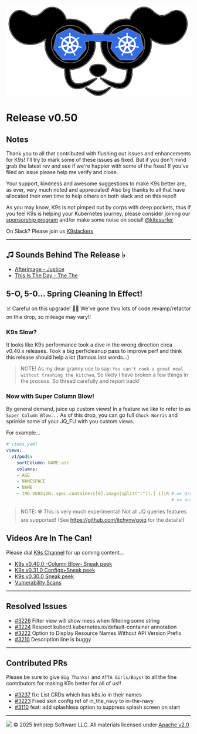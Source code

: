 <img src="https://raw.githubusercontent.com/derailed/k9s/master/assets/k9s.png" align="center" width="800" height="auto"/>

# Release v0.50

## Notes

Thank you to all that contributed with flushing out issues and enhancements for K9s!
I'll try to mark some of these issues as fixed. But if you don't mind grab the latest rev
and see if we're happier with some of the fixes!
If you've filed an issue please help me verify and close.

Your support, kindness and awesome suggestions to make K9s better are, as ever, very much noted and appreciated!
Also big thanks to all that have allocated their own time to help others on both slack and on this repo!!

As you may know, K9s is not pimped out by corps with deep pockets, thus if you feel K9s is helping your Kubernetes journey,
please consider joining our [sponsorship program](https://github.com/sponsors/derailed) and/or make some noise on social! [@kitesurfer](https://twitter.com/kitesurfer)

On Slack? Please join us [K9slackers](https://join.slack.com/t/k9sers/shared_invite/enQtOTA5MDEyNzI5MTU0LWQ1ZGI3MzliYzZhZWEyNzYxYzA3NjE0YTk1YmFmNzViZjIyNzhkZGI0MmJjYzhlNjdlMGJhYzE2ZGU1NjkyNTM)

---

## ♫ Sounds Behind The Release ♭

* [Afterimage - Justice](https://www.youtube.com/watch?v=9zBJlLbkfzA)
* [This Is The Day - The The](https://www.youtube.com/watch?v=qBF3YqUzYRc)

## 5-O, 5-0... Spring Cleaning In Effect!

☠️ Careful on this upgrade! 🏴‍☠️
We've gone thru lots of code revamp/refactor on this drop, so mileage may vary!!

### K9s Slow?

It looks like K9s performance took a dive in the wrong direction circa v0.40.x releases.
Took a big perf/cleanup pass to improve perf and think this release should help a lot (famous last words...)

> NOTE! As my dear granny use to say: `You can't cook a great meal without trashing the kitchen`,
> So likely I have broken a few things in the process. So thread carefully and report back!

### Now with Super Column Blow!

By general demand, juice up custom views! In a feature we like to refer to as `Super Column Blow...`
As of this drop, you can go full `Chuck Norris` and sprinkle some of your JQ_FU with you custom views.

For example...

```yaml
# views.yaml
views:
  v1/pods:
    sortColumn: NAME:asc
    columns:
    - AGE
    - NAMESPACE
    - NAME
    - IMG-VERSION:.spec.containers[0].image|split(":")|.[-1]|R # => Grab the main container image name and pull the image version
                                                               # => out into the `IMG-VERSION` right aligned column
```

> NOTE: ☢️ This is very much experimental! Not all JQ queries features are supported!
> (See https://github.com/itchyny/gojq for the details!)

## Videos Are In The Can!

Please dial [K9s Channel](https://www.youtube.com/channel/UC897uwPygni4QIjkPCpgjmw) for up coming content...

* [K9s v0.40.0 -Column Blow- Sneak peek](https://youtu.be/iy6RDozAM4A)
* [K9s v0.31.0 Configs+Sneak peek](https://youtu.be/X3444KfjguE)
* [K9s v0.30.0 Sneak peek](https://youtu.be/mVBc1XneRJ4)
* [Vulnerability Scans](https://youtu.be/ULkl0MsaidU)

---

## Resolved Issues

* [#3226](https://github.com/derailed/k9s/issues/3226) Filter view will show mess when filtering some string
* [#3224](https://github.com/derailed/k9s/issues/3224) Respect kubectl.kubernetes.io/default-container annotation
* [#3222](https://github.com/derailed/k9s/issues/3222) Option to Display Resource Names Without API Version Prefix
* [#3210](https://github.com/derailed/k9s/issues/3210) Description line is buggy

---

## Contributed PRs

Please be sure to give `Big Thanks!` and `ATTA Girls/Boys!` to all the fine contributors for making K9s better for all of us!!

* [#3237](https://github.com/derailed/k9s/pull/3237) fix: List CRDs which has k8s.io in their names
* [#3223](https://github.com/derailed/k9s/pull/3223) Fixed skin config ref of in_the_navy to in-the-navy
* [#3110](https://github.com/derailed/k9s/pull/3110) feat: add splashless option to suppress splash screen on start

---

<img src="https://raw.githubusercontent.com/derailed/k9s/master/assets/imhotep_logo.png" width="32" height="auto"/> © 2025 Imhotep Software LLC. All materials licensed under [Apache v2.0](http://www.apache.org/licenses/LICENSE-2.0)